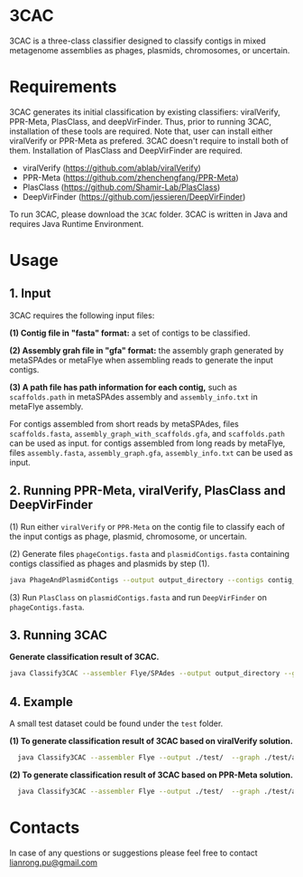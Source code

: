 # 3CAC

3CAC is a three-class classifier designed to classify contigs in mixed metagenome assemblies as phages, plasmids, chromosomes, or uncertain. 

# Requirements

3CAC generates its initial classification by existing classifiers: viralVerify, PPR-Meta, PlasClass, and deepVirFinder. Thus, prior to running 3CAC, installation of these tools are required. Note that, user can install either viralVerify or PPR-Meta as prefered. 3CAC doesn't require to install both of them. Installation of PlasClass and DeepVirFinder are required.

* viralVerify (https://github.com/ablab/viralVerify)
* PPR-Meta (https://github.com/zhenchengfang/PPR-Meta)
* PlasClass (https://github.com/Shamir-Lab/PlasClass)
* DeepVirFinder (https://github.com/jessieren/DeepVirFinder)

To run 3CAC, please download the `3CAC` folder. 3CAC is written in Java and requires Java Runtime Environment. 

# Usage

## 1. Input 
3CAC requires the following input files:

**(1) Contig file in "fasta" format:** a set of contigs to be classified. 

**(2) Assembly grah file in "gfa" format:** the assembly graph generated by metaSPAdes or metaFlye when assembling reads to generate the input contigs. 

**(3) A path file has path information for each contig,** such as `scaffolds.path` in metaSPAdes assembly and `assembly_info.txt` in metaFlye assembly.

For contigs assembled from short reads by metaSPAdes, files `scaffolds.fasta`, `assembly_graph_with_scaffolds.gfa`, and `scaffolds.path` can be used as input.
for contigs assembled from long reads by metaFlye, files `assembly.fasta`, `assembly_graph.gfa`, `assembly_info.txt` can be used as input.

## 2. Running PPR-Meta, viralVerify, PlasClass and DeepVirFinder

(1) Run either `viralVerify` or `PPR-Meta` on the contig file to classify each of the input contigs as phage, plasmid, chromosome, or uncertain.

(2) Generate files `phageContigs.fasta` and `plasmidContigs.fasta` containing contigs classified as phages and plasmids by step (1).
   ```sh
   java PhageAndPlasmidContigs --output output_directory --contigs contig_file.fasta --PPRMeta(or --viralVerify) output_file_of_PPRMeta_or_viralVerify.csv
   ```   

(3) Run `PlasClass` on `plasmidContigs.fasta` and run `DeepVirFinder` on `phageContigs.fasta`.



## 3. Running 3CAC
 
**Generate classification result of 3CAC.** 
```sh
java Classify3CAC --assembler Flye/SPAdes --output output_directory --graph assembly_graph_file.gfa --path scaffolds.path/assembly_info.txt --PPRMeta(or --viralVerify) output_file_of_PPRMeta_or_viralVerify.csv --PlasClass output_file_of_PlasClass.probs.out --deepVirFinder output_file_of_deepVirFinder.txt
```

## 4. Example

A small test dataset could be found under the `test` folder.

**(1) To generate classification result of 3CAC based on viralVerify solution.**
 ```sh
   java Classify3CAC --assembler Flye --output ./test/  --graph ./test/assembly_graph.gfa --path ./test/assembly_info.txt --viralVerify ./test/assembly_viralVerify.csv --PlasClass ./test/viralVerify_plasmidContigs_plasClass.fasta.probs.out --deepVirFinder ./test/viralVerify_phageContigs_deepVirFinder.txt
   ```
**(2) To generate classification result of 3CAC based on PPR-Meta solution.**
 ```sh
   java Classify3CAC --assembler Flye --output ./test/  --graph ./test/assembly_graph.gfa --path ./test/assembly_info.txt --PPRMeta ./test/assembly_PPRMeta.csv --PlasClass ./test/PPRMeta_plasmidContigs_plasClass.fasta.probs.out --deepVirFinder ./test/PPRMeta_phageContigs_deepVirFinder.txt
   ```


# Contacts

In case of any questions or suggestions please feel free to contact lianrong.pu@gmail.com
